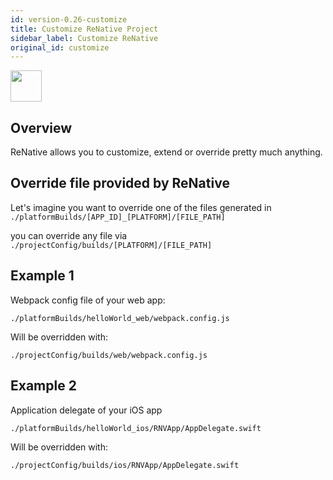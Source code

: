 ```yaml
---
id: version-0.26-customize
title: Customize ReNative Project
sidebar_label: Customize ReNative
original_id: customize
---
```


<img src="https://renative.org/img/ic_configuration.png" width=50 height=50 />

## Overview

ReNative allows you to customize, extend or override pretty much anything.

## Override file provided by ReNative

Let's imagine you want to override one of the files generated in `./platformBuilds/[APP_ID]_[PLATFORM]/[FILE_PATH]`

you can override any file via `./projectConfig/builds/[PLATFORM]/[FILE_PATH]`



## Example 1

Webpack config file of your web app:

`./platformBuilds/helloWorld_web/webpack.config.js`

Will be overridden with:

`./projectConfig/builds/web/webpack.config.js`


## Example 2

Application delegate of your iOS app

`./platformBuilds/helloWorld_ios/RNVApp/AppDelegate.swift`

Will be overridden with:

`./projectConfig/builds/ios/RNVApp/AppDelegate.swift`

